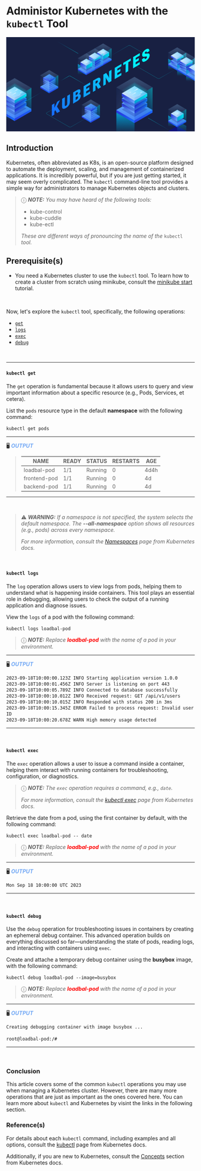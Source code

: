 # Administor Kubernetes with the `kubectl` Tool

![Kubernetes](https://raw.githubusercontent.com/xonixeus/spectrocloud-clone/lenardson-branch/static/kubernetes.png)

## Introduction
Kubernetes, often abbreviated as K8s, is an open-source platform designed to automate the deployment, scaling, and management of containerized applications. It is incredibly powerful, but if you are just getting started, it may seem overly complicated. The `kubectl` command-line tool provides a simple way for administrators to manage Kubernetes objects and clusters.

> &#9432; **_NOTE:_** _You may have heard of the following tools:_
> - kube-control
> - kube-cuddle
> - kube-ectl
>
>_These are different ways of pronouncing the name of the_ `kubectl` _tool._

## Prerequisite(s)
* You need a Kubernetes cluster to use the `kubectl` tool. To learn how to create a cluster from scratch using minikube, consult the [minikube start](https://minikube.sigs.k8s.io/docs/start/) tutorial.

<br>

Now, let's explore the `kubectl` tool, specifically, the following operations:

* [`get`](#kubectl-get)
* [`logs`](#kubectl-logs)
* [`exec`](#kubectl-exec)
* [`debug`](#kubectl-debug)

<br>

---

#### `kubectl get`
The `get` operation is fundamental because it allows users to query and view important information about a specific resource (e.g., Pods, Services, et cetera).

List the `pods` resource type in the default **namespace** with the following command:
```shell
kubectl get pods
```
---
&#128421; <span style="color:#72A8F5">***OUTPUT***</span>

>| NAME         | READY | STATUS  | RESTARTS | AGE  |
>|--------------|-------|---------|----------|------|
>| loadbal-pod  | 1/1   | Running | 0        | 4d4h |
>| frontend-pod | 1/1   | Running | 0        | 4d   |
>| backend-pod  | 1/1   | Running | 0        | 4d   |
---
<br>

>&#9888; **_WARNING:_** _If a namespace is not specified, the system selects the default namespace. The **--all-namespace** option shows all resources (e.g., pods) across every namespace._
> 
> _For more information, consult the [Namespaces](https://kubernetes.io/docs/concepts/overview/working-with-objects/namespaces/) page from Kubernetes docs._

<br>

#### `kubectl logs`
The `log` operation allows users to view logs from pods, helping them to understand what is happening inside containers. This tool plays an essential role in debugging, allowing users to check the output of a running application and diagnose issues.

View the `logs` of a pod with the following command:
```shell
kubectl logs loadbal-pod
```
> &#9432; **_NOTE:_** _Replace <span style="color:red">**loadbal-pod**</span> with the name of a pod in your environment._
---
&#128421; <span style="color:#72A8F5">***OUTPUT***</span>
```text
2023-09-18T10:00:00.123Z INFO Starting application version 1.0.0
2023-09-18T10:00:01.456Z INFO Server is listening on port 443
2023-09-18T10:00:05.789Z INFO Connected to database successfully
2023-09-18T10:00:10.012Z INFO Received request: GET /api/v1/users
2023-09-18T10:00:10.015Z INFO Responded with status 200 in 3ms
2023-09-18T10:00:15.345Z ERROR Failed to process request: Invalid user ID
2023-09-18T10:00:20.678Z WARN High memory usage detected
```
---

<br>

#### `kubectl exec`
The `exec` operation allows a user to issue a command inside a container, helping them interact with running containers for troubleshooting, configuration, or diagnostics.

> &#9432; **_NOTE:_** _The `exec` operation requires a command, e.g., `date`._
> 
> _For more information, consult the [kubectl exec](https://kubernetes.io/docs/reference/kubectl/generated/kubectl_exec/) page from Kubernetes docs._

Retrieve the date from a pod, using the first container by default, with the following command:
```shell
kubectl exec loadbal-pod -- date
```
> &#9432; **_NOTE:_** _Replace <span style="color:red">**loadbal-pod**</span> with the name of a pod in your environment._
---
&#128421; <span style="color:#72A8F5">***OUTPUT***</span>
```text
Mon Sep 18 10:00:00 UTC 2023
```
---

<br>

#### `kubectl debug`
Use the `debug` operation for troubleshooting issues in containers by creating an ephemeral debug container. This advanced operation builds on everything discussed so far—understanding the state of pods, reading logs, and interacting with containers using `exec`.

Create and attache a temporary debug container using the **busybox** image, with the following command:
```shell
kubectl debug loadbal-pod --image=busybox
```
> &#9432; **_NOTE:_** _Replace <span style="color:red">**loadbal-pod**</span> with the name of a pod in your environment._
> 
---
&#128421; <span style="color:#72A8F5">***OUTPUT***</span>
```text
Creating debugging container with image busybox ...

root@loadbal-pod:/#
```
---

<br>

### Conclusion
This article covers some of the common `kubectl` operations you may use when managing a Kubernetes cluster. However, there are many more operations that are just as important as the ones covered here. You can learn more about `kubectl` and Kubernetes by visint the links in the following section.<br />

### Reference(s)
For details about each `kubectl` command, including examples and all options, consult the [kubectl](https://kubernetes.io/docs/reference/kubectl/generated/) page from Kubernetes docs.

Additionally, if you are new to Kubernetes, consult the [Concepts](https://kubernetes.io/docs/concepts/) section from Kubernetes docs.